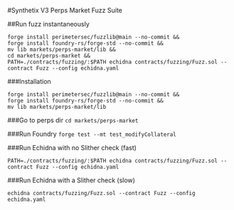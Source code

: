 #Synthetix V3 Perps Market Fuzz Suite

##Run fuzz instantaneously


```
forge install perimetersec/fuzzlib@main --no-commit &&
forge install foundry-rs/forge-std --no-commit &&
mv lib markets/perps-market/lib &&
cd markets/perps-market &&
PATH=./contracts/fuzzing/:$PATH echidna contracts/fuzzing/Fuzz.sol --contract Fuzz --config echidna.yaml
```


###Installation

```
forge install perimetersec/fuzzlib@main --no-commit &&
forge install foundry-rs/forge-std --no-commit &&
mv lib markets/perps-market/lib

```

###Go to perps dir
`cd markets/perps-market`

###Run Foundry
`forge test --mt test_modifyCollateral`

###Run Echidna with no Slither check (fast)

```PATH=./contracts/fuzzing/:$PATH echidna contracts/fuzzing/Fuzz.sol --contract Fuzz --config echidna.yaml```

###Run Echidna with a Slither check (slow)

```echidna contracts/fuzzing/Fuzz.sol --contract Fuzz --config echidna.yaml```